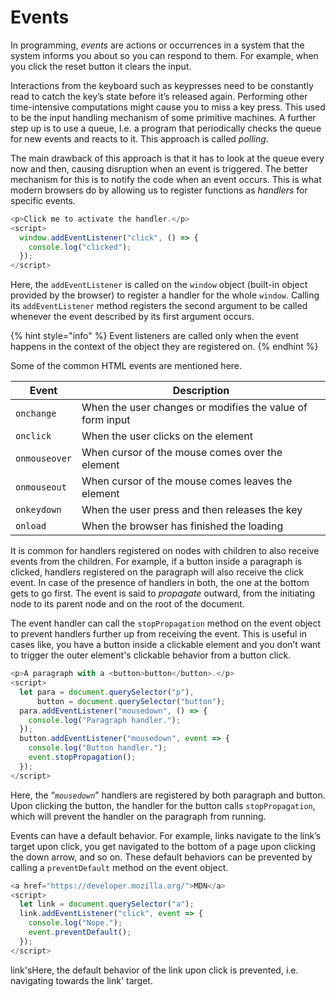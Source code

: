 # Events

In programming, _events_ are actions or occurrences in a system that the system informs you about so you can respond to them. For example, when you click the reset button it clears the input.&#x20;

Interactions from the keyboard such as keypresses need to be constantly read to catch the key’s state before it’s released again.  Performing other time-intensive computations might cause you to miss a key press. This used to be the input handling mechanism of some primitive machines. A further step up is to use a queue, I.e. a program that periodically checks the queue for new events and reacts to it. This approach is called _polling_.

The main drawback of this approach is that it has to look at the queue every now and then, causing disruption when an event is triggered. The better mechanism for this is to notify the code when an event occurs.  This is what modern browsers do by allowing us to register functions as _handlers_ for specific events.

```javascript
<p>Click me to activate the handler.</p>
<script>
  window.addEventListener("click", () => {
    console.log("clicked");
  });
</script>
```

Here, the `addEventListener` is called on the `window` object (built-in object provided by the browser) to register a handler for the whole `window`. Calling its `addEventListener` method registers the second argument to be called whenever the event described by its first argument occurs.

{% hint style="info" %}
Event listeners are called only when the event happens in the context of the object they are registered on.
{% endhint %}

Some of the common HTML events are mentioned here.

| Event         | Description                                               |
| ------------- | --------------------------------------------------------- |
| `onchange`    | When the user changes or modifies the value of form input |
| `onclick`     | When the user clicks on the element                       |
| `onmouseover` | When cursor of the mouse comes over the element           |
| `onmouseout`  | When cursor of the mouse comes leaves the element         |
| `onkeydown`   | When the user press and then releases the key             |
| `onload`      | When the browser has finished the loading                 |

It is common for handlers registered on nodes with children to also receive events from the children. For example, if a button inside a paragraph is clicked, handlers registered on the paragraph will also receive the click event. In case of the presence of handlers in both, the one at the bottom gets to go first. The event is said to _propagate_ outward, from the initiating node to its parent node and on the root of the document.

The event handler can call the `stopPropagation` method on the event object to prevent handlers further up from receiving the event. This is useful in cases like, you have a button inside a clickable element and you don’t want to trigger the outer element's clickable behavior from a button click.

```javascript
<p>A paragraph with a <button>button</button>.</p>
<script>
  let para = document.querySelector("p"),
      button = document.querySelector("button");
  para.addEventListener("mousedown", () => {
    console.log("Paragraph handler.");
  });
  button.addEventListener("mousedown", event => {
    console.log("Button handler.");
    event.stopPropagation();
  });
</script> 
```

Here, the “_`mousedown`_” handlers are registered by both paragraph and button. Upon clicking the button, the handler for the button calls `stopPropagation`, which will prevent the handler on the paragraph from running.

Events can have a default behavior. For example, links navigate to the link’s target upon click, you get navigated to the bottom of a page upon clicking the down arrow, and so on. These default behaviors can be prevented by calling a `preventDefault` method on the event object.

```javascript
<a href="https://developer.mozilla.org/">MDN</a>
<script>
  let link = document.querySelector("a");
  link.addEventListener("click", event => {
    console.log("Nope.");
    event.preventDefault();
  });
</script>
```

link'sHere, the default behavior of the link upon click is prevented, i.e. navigating towards the link' target.

